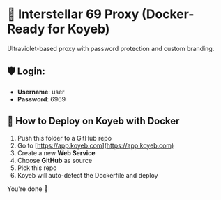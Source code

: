 # 🚀 Interstellar 69 Proxy (Docker-Ready for Koyeb)

Ultraviolet-based proxy with password protection and custom branding.

## 🛡️ Login:
- **Username**: user
- **Password**: 6969

## 🐳 How to Deploy on Koyeb with Docker

1. Push this folder to a GitHub repo
2. Go to [https://app.koyeb.com](https://app.koyeb.com)
3. Create a new **Web Service**
4. Choose **GitHub** as source
5. Pick this repo
6. Koyeb will auto-detect the Dockerfile and deploy

You're done 🎉